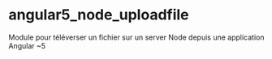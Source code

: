 # angular5_node_uploadfile
Module pour téléverser un fichier sur un server Node depuis une application Angular ~5
